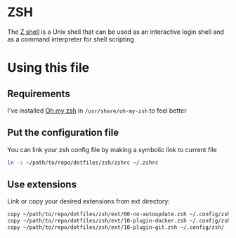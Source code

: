 # ZSH
The [Z shell][zsh] is a Unix shell that can be used as an interactive login shell and as a command interpreter for shell scripting

# Using this file

## Requirements
I've installed [Oh my zsh][ohmyzsh] in `/usr/share/oh-my-zsh` to feel better

## Put the configuration file
You can link your zsh config file by making a symbolic link to current file

```sh
ln -s ~/path/to/repo/dotfiles/zsh/zshrc ~/.zshrc
```

## Use extensions
Link or copy your desired extensions from ext directory:

```sh
copy ~/path/to/repo/dotfiles/zsh/ext/00-no-autoupdate.zsh ~/.config/zsh/
copy ~/path/to/repo/dotfiles/zsh/ext/10-plugin-docker.zsh ~/.config/zsh/
copy ~/path/to/repo/dotfiles/zsh/ext/10-plugin-git.zsh ~/.config/zsh/
```

[zsh]: https://www.zsh.org/
[ohmyzsh]: https://ohmyz.sh/
